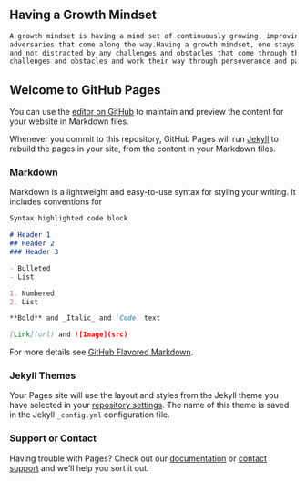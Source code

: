## Having a Growth Mindset

```markdown
A growth mindset is having a mind set of continuously growing, improving and developing despite any
adversaries that come along the way.Having a growth mindset, one stays focused on their objective 
and not distracted by any challenges and obstacles that come through their way. They accept the 
challenges and obstacles and work their way through perseverance and patience.
```

## Welcome to GitHub Pages

You can use the [editor on GitHub](https://github.com/JBajracharya/jbajracharya.github.io/edit/master/README.md) to maintain and preview the content for your website in Markdown files.

Whenever you commit to this repository, GitHub Pages will run [Jekyll](https://jekyllrb.com/) to rebuild the pages in your site, from the content in your Markdown files.

### Markdown

Markdown is a lightweight and easy-to-use syntax for styling your writing. It includes conventions for

```markdown
Syntax highlighted code block

# Header 1
## Header 2
### Header 3

- Bulleted
- List

1. Numbered
2. List

**Bold** and _Italic_ and `Code` text

[Link](url) and ![Image](src)
```

For more details see [GitHub Flavored Markdown](https://guides.github.com/features/mastering-markdown/).

### Jekyll Themes

Your Pages site will use the layout and styles from the Jekyll theme you have selected in your [repository settings](https://github.com/JBajracharya/jbajracharya.github.io/settings). The name of this theme is saved in the Jekyll `_config.yml` configuration file.

### Support or Contact

Having trouble with Pages? Check out our [documentation](https://help.github.com/categories/github-pages-basics/) or [contact support](https://github.com/contact) and we’ll help you sort it out.
